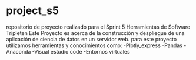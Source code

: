 # project_s5
repositorio de proyecto realizado para el Sprint 5 Herramientas de Software Tripleten
Este Proyecto es acerca de la construcción y despliegue de una aplicación de ciencia de datos en un servidor web.
para este proyecto utilizamos herramientas y conocimientos como:
-Plotly_express
-Pandas
-Anaconda
-Visual estudio code
-Entornos virtuales


